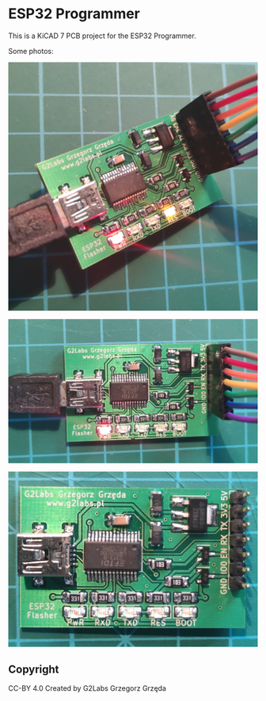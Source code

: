 # ESP32 Programmer

This is a KiCAD 7 PCB project for the ESP32 Programmer.

Some photos:

![1](photos/1.jpg)

![2](photos/2.jpg)

![3](photos/3.jpg)

## Copyright
CC-BY 4.0
Created by G2Labs Grzegorz Grzęda
